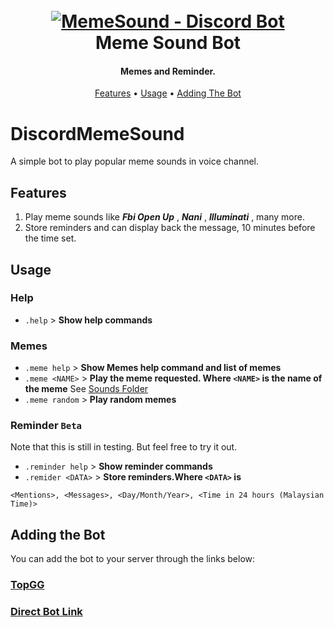 

<h1 align="center">
  <br>
  <a href="https://github.com/MrShameer/DiscordMemeSound"><img src="https://pm1.narvii.com/7339/fe5013fe1be5b61c3751e271aac83702005e6f5fr1-1920-1200v2_uhq.jpg" alt="MemeSound - Discord Bot"></a>
  <br>
  Meme Sound Bot
  <br>
</h1>

<h4 align="center">Memes and Reminder.</h4>

<p align="center">
  <a href="#features">Features</a>
  •
  <a href="#usage">Usage</a>
  •
  <a href="#adding-the-bot">Adding The Bot</a>
</p>

# DiscordMemeSound

A simple bot to play popular meme sounds in voice channel.

## Features

1. Play meme sounds like ***Fbi Open Up*** , ***Nani*** , ***Illuminati*** , many more.
2. Store reminders and can display back the message, 10 minutes before the time set.

## Usage

### Help
- `.help` > **Show help commands**

### Memes
- `.meme help` > **Show Memes help command and list of memes**
- `.meme <NAME>` > **Play the meme requested. Where `<NAME>` is the name of the meme**
See [Sounds Folder](Sounds)
- `.meme random` > **Play random memes**

### Reminder `Beta`
Note that this is still in testing. But feel free to try it out.
- `.reminder help` > **Show reminder commands**
- `.remider <DATA>` > **Store reminders.Where `<DATA>` is**
  
```
<Mentions>, <Messages>, <Day/Month/Year>, <Time in 24 hours (Malaysian Time)>
```


## Adding the Bot
You can add the bot to your server through the links below:

### [TopGG](https://top.gg/bot/783242690435219497)
### [Direct Bot Link](https://discord.com/api/oauth2/authorize?client_id=783242690435219497&permissions=36781312&scope=bot)
